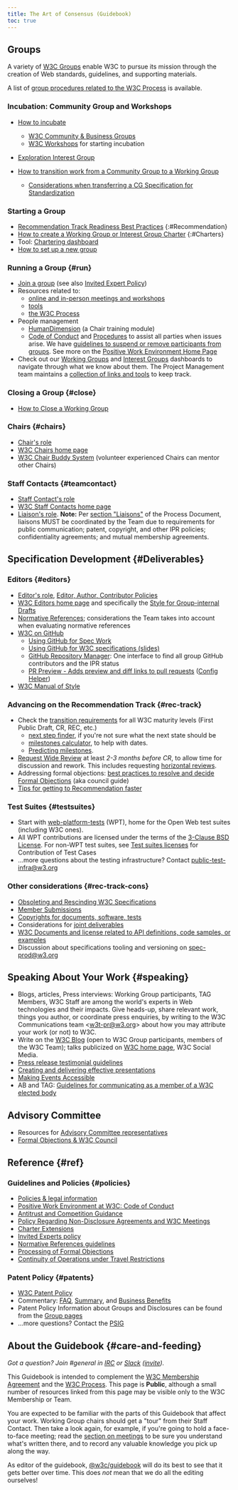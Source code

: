 ```yaml
---
title: The Art of Consensus (Guidebook)
toc: true
---
```


## Groups

A variety of [W3C Groups](../groups/) enable W3C to pursue its mission through the creation of Web standards, guidelines, and supporting materials.

A list of [group procedures related to the W3C Process](process/#groups) is available.

### Incubation: Community Group and Workshops

- [How to incubate](incubation.md)
  
  - [W3C Community & Business Groups](https://www.w3.org/community/)
  - [W3C Workshops](meetings/workshops.md) for starting incubation
- [Exploration Interest Group](https://www.w3.org/groups/ig/exploration/)
- [How to transition work from a Community Group to a Working Group](process/cg-transition.md)

  - [Considerations when transferring a CG Specification for Standardization](https://github.com/w3c/cg-council/blob/main/transfer-considerations.md)

### Starting a Group 

- [Recommendation Track Readiness Best Practices](standards-track/)
{:#Recommendation}
- [How to create a Working Group or Interest Group Charter](process/charter.md)
{:#Charters}
- Tool: [Chartering dashboard](https://www.w3.org/2024/03/charters-in-dev.html)
- [How to set up a new group](tools/new-group.md) 

### Running a Group {#run}

- [Join a group](https://www.w3.org/get-involved/) (see also [Invited Expert Policy](https://www.w3.org/invited-experts/))
- Resources related to:
  - [online and in-person meetings and workshops](meetings/)
  - [tools](tools/)
  - [the W3C Process](process/#groups)
- People management
  - [HumanDimension](https://www.w3.org/wiki/Guide/HumanDimension) (a Chair training module)
  - [Code of Conduct](https://www.w3.org/policies/code-of-conduct/) and [Procedures](https://github.com/w3c/guide/blob/main/process/coc-incident-resolution-ombuds.md) to assist all parties when issues arise. We have [guidelines to suspend or remove participants from groups](process/suspension.md). See more on the [Positive Work Environment Home Page](https://www.w3.org/about/positive-work-environment/)
- Check out our [Working Groups](https://www.w3.org/PM/Groups/chairboards.html?gtype=working) and [Interest Groups](https://www.w3.org/PM/Groups/chairboards.html?gtype=interest) dashboards to navigate through what we know about them. The Project Management team maintains a [collection of links and tools](https://www.w3.org/PM/) to keep track.

### Closing a Group {#close}

- [How to Close a Working Group](process/closing-wg.md)

### Chairs {#chairs}

- [Chair's role](chair/role.md)
- [W3C Chairs home page](chair/)
- [W3C Chair Buddy System](chair/buddy.md) (volunteer experienced Chairs can mentor other Chairs)

### Staff Contacts {#teamcontact}

- [Staff Contact's role](teamcontact/role.md)
- [W3C Staff Contacts home page](teamcontact/)
- [Liaison's role](teamcontact/liaison-role.md). **Note:** Per [section "Liaisons"](https://www.w3.org/policies/process/#Liaisons) of the Process Document, liaisons MUST be coordinated by the Team due to requirements for public communication; patent, copyright, and other IPR policies; confidentiality agreements; and mutual membership agreements.


## Specification Development {#Deliverables}

### Editors {#editors}

- [Editor's role](editor/role.md), [Editor, Author, Contributor Policies](https://www.w3.org/Signature/Contributor.html)
- [W3C Editors home page](editor/) and specifically the [Style for Group-internal Drafts](editor/editors-draft.md)
- [Normative References](process/tilt/normative-references.md); considerations the Team takes into account when evaluating normative references
- [W3C on GitHub](github/)
  - [Using GitHub for Spec Work](github/specs.md)
  - [Using GitHub for W3C specifications (slides)](https://www.w3.org/2015/Talks/1217-github-w3c/)
  - [GitHub Repository Manager](https://labs.w3.org/repo-manager/): One interface to find all group GitHub contributors and the IPR status
  - [PR Preview - Adds preview and diff links to pull requests](https://lists.w3.org/Archives/Public/spec-prod/2017JanMar/0047.html) ([Config Helper](https://tobie.github.io/pr-preview/config.html))
- [W3C Manual of Style](manual-of-style/)


### Advancing on the Recommendation Track {#rec-track}
  
- Check the [transition requirements](transitions/) for all W3C maturity levels (First Public Draft, CR, REC, etc.)
  - [next step finder](transitions/nextstep.html), if you're not sure what the next state should be
  - [milestones calculator](./transitions/milestones/),  to help with dates.
  - [Predicting milestones](process/predicting-milestones.html).
- [Request Wide Review](documentreview/) at least *2-3 months before CR*, to allow time for discussion and rework. This includes requesting [horizontal reviews](documentreview/#how-to-get-horizontal-review).
- Addressing formal objections: [best practices to resolve and decide Formal Objections](council/council.md) (aka council guide)
- [Tips for getting to Recommendation faster](standards-track/rec-tips.md)

### Test Suites {#testsuites}

- Start with [web-platform-tests](https://web-platform-tests.org/) (WPT), home for the Open Web test suites (including W3C ones).
- All WPT contributions are licensed under the terms of the [3-Clause BSD License](https://github.com/web-platform-tests/wpt/blob/master/LICENSE.md). For non-WPT test suites, see [Test suites licenses](https://www.w3.org/copyright/test-suites-licenses/) for Contribution of Test Cases
- ...more questions about the testing infrastructure? Contact [public-test-infra@w3.org](https://lists.w3.org/Archives/Public/public-test-infra/)

### Other considerations {#rec-track-cons}

- [Obsoleting and Rescinding W3C Specifications](process/obsolete-rescinded-supserseded.md)
- [Member Submissions](process/member-submission.md)
- [Copyrights for documents, software, tests](https://www.w3.org/copyright/)
- Considerations for [joint deliverables](process/joint-deliverables.md)
- [W3C Documents and license related to API definitions, code samples, or examples](process/binding-license.md)
- Discussion about specifications tooling and versioning on [spec-prod@w3.org](https://lists.w3.org/Archives/Public/spec-prod/)

## Speaking About Your Work {#speaking}

- Blogs, articles, Press interviews: Working Group participants, TAG Members, W3C Staff are among the world's experts in Web technologies and their impacts. Give heads-up, share relevant work, things you author, or coordinate press enquiries, by writing to the W3C Communications team <[w3t-pr@w3.org](mailto:w3t-pr@w3.org)> about how you may attribute your work (or not) to W3C.
- Write on the [W3C Blog](https://www.w3.org/news-events/about-w3c-blog/) (open to W3C Group participants, members of the W3C Team); talks publicized on [W3C home page](https://www.w3.org/), W3C Social Media.
- [Press release testimonial guidelines](https://www.w3.org/2004/12/testimonial_pr-guidelines.html)
- [Creating and delivering effective presentations](https://www.w3.org/wiki/Speaker_Resources)
- [Making Events Accessible](https://www.w3.org/WAI/teach-advocate/accessible-presentations/)
- AB and TAG: [Guidelines for communicating as a member of a W3C elected body](other/elected-body-communication-guidelines.md)

## Advisory Committee

- Resources for [Advisory Committee representatives](process/#advisory-committee)
- [Formal Objections & W3C Council](council/)

## Reference {#ref}

### Guidelines and Policies {#policies}

- [Policies & legal information](https://www.w3.org/policies/)
- [Positive Work Environment at W3C: Code of Conduct](https://www.w3.org/policies/code-of-conduct/)
- [Antitrust and Competition Guidance](https://www.w3.org/policies/antitrust/)
- [Policy Regarding Non-Disclosure Agreements and W3C Meetings](https://www.w3.org/policies/no-nda/)
- [Charter Extensions](process/charter-extensions.md)
- [Invited Experts policy](https://www.w3.org/invited-experts/)
- [Normative References guidelines](process/tilt/normative-references.md)
- [Processing of Formal Objections](council/council.md)
- [Continuity of Operations under Travel Restrictions](meetings/continuity.md)

### Patent Policy {#patents}

- [W3C Patent Policy](https://www.w3.org/policies/patent-policy/)
- Commentary: [FAQ](https://www.w3.org/2003/12/22-pp-faq.html), [Summary](https://www.w3.org/2004/02/05-patentsummary.html), and [Business Benefits](https://www.w3.org/2004/03/pp-points-20040210.html)
- Patent Policy Information about Groups and Disclosures can be found from the [Group pages](https://www.w3.org/groups/)
- ...more questions? Contact the [PSIG](https://www.w3.org/2004/pp/psig/)

## About the Guidebook {#care-and-feeding}

*Got a question? Join #general in [IRC](https://webirc.w3.org/?channels=general) or [Slack](https://w3ccommunity.slack.com/) ([invite](https://www.w3.org/slack-w3ccommunity-invite)).*

This Guidebook is intended to complement the [W3C Membership Agreement](https://www.w3.org/Consortium/Agreement/Appendix) and the [W3C Process](https://www.w3.org/policies/process/). This page is **Public**, although a small number of resources linked from this page may be visible only to the W3C Membership or Team.

You are expected to be familiar with the parts of this Guidebook that affect your work. Working Group chairs should get a "tour" from their Staff Contact. Then take a look again, for example, if you're going to hold a face-to-face meeting; read the [section on meetings](#mtg-advice) to be sure you understand what's written there, and to record any valuable knowledge you pick up along the way.

As editor of the guidebook, [@w3c/guidebook](https://github.com/orgs/w3c/teams/guidebook) will do its best to see that it gets better over time. This does *not* mean that we do all the editing ourselves!
